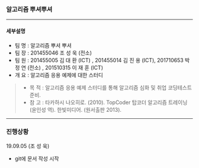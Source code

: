 ﻿### 알고리즘 뿌셔뿌셔

- - -

#### 세부설명

* 팀 명 : 알고리즘 뿌셔 뿌셔
* 팀 장 : 201455046 조 성 욱 (전소)
* 팀 원 : 201455005 김 대 환 (ICT) , 201455014 김 진 용 (ICT), 201710653 박 정 연 (전소) , 201510315 이 재 훈 (ICT)
* 개 요 : 알고리즘 응용 예제에 대한 스터디
> * 목 적 : 알고리즘 응용 예제 스터디를 통해 알고리즘 심화 및 취업 코딩테스트 준비.
> * 참 고 : 타카하시 나오히로. (2010). TopCoder 탑코더 알고리즘 트레이닝 (윤인성 역). 한빛미디어. (원서출판 2013).



- - -
### 진행상황

19.09.05 (조 성 욱)
* git에 문서 작성 시작


